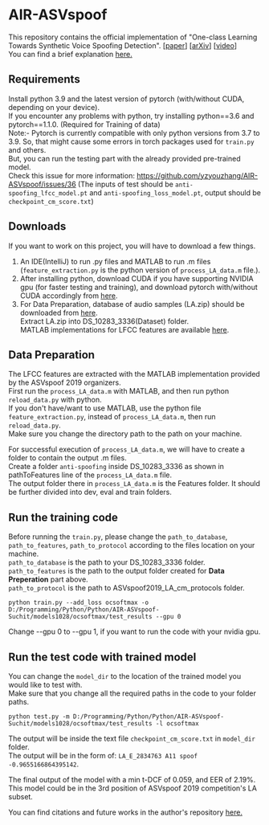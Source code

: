 AIR-ASVspoof
===============
This repository contains the official implementation of "One-class Learning Towards Synthetic Voice Spoofing Detection".
[[paper](https://ieeexplore.ieee.org/document/9417604)] [[arXiv](https://arxiv.org/pdf/2010.13995.pdf)] [[video](https://www.youtube.com/watch?v=pX9aq8CaIvk)]\
You can find a brief explanation [here.](https://suchitreddi.github.io/Work/Voice_Spoofing/)
## Requirements
Install python 3.9 and the latest version of pytorch (with/without CUDA, depending on your device).\
If you encounter any problems with python, try installing python==3.6 and pytorch==1.1.0. (Required for Training of data)\
Note:- Pytorch is currently compatible with only python versions from 3.7 to 3.9. So, that might cause some errors in torch packages used for `train.py` and others.\
But, you can run the testing part with the already provided pre-trained model.\
Check this issue for more information: https://github.com/yzyouzhang/AIR-ASVspoof/issues/36
 (The inputs of test should be `anti-spoofing_lfcc_model.pt` and `anti-spoofing_loss_model.pt`, output should be `checkpoint_cm_score.txt`)

## Downloads
If you want to work on this project, you will have to download a few things.
1. An IDE(IntelliJ) to run .py files and MATLAB to run .m files (`feature_extraction.py` is the python version of `process_LA_data.m` file.).
2. After installing python, download CUDA if you have supporting NVIDIA gpu (for faster testing and training), and download pytorch with/without CUDA accordingly from [here](https://pytorch.org/get-started/previous-versions/).
3. For Data Preparation, database of audio samples (LA.zip) should be downloaded from [here](https://datashare.ed.ac.uk/handle/10283/3336).\
Extract LA.zip into DS_10283_3336(Dataset) folder.\
MATLAB implementations for LFCC features are available [here](https://www.asvspoof.org/index2019.html). 
## Data Preparation
The LFCC features are extracted with the MATLAB implementation provided by the ASVspoof 2019 organizers.\
First run the `process_LA_data.m` with MATLAB, and then run python `reload_data.py` with python.\
If you don't have/want to use MATLAB, use the python file `feature_extraction.py`, instead of `process_LA_data.m`, then run `reload_data.py`.\
Make sure you change the directory path to the path on your machine.

For successful execution of `process_LA_data.m`, we will have to create a folder to contain the output .m files.\
Create a folder `anti-spoofing` inside DS_10283_3336 as shown in pathToFeatures line of the `process_LA_data.m` file.\
The output folder there in `process_LA_data.m` is the Features folder. It should be further divided into dev, eval and train folders.
## Run the training code
Before running the `train.py`, please change the `path_to_database`, `path_to_features`, `path_to_protocol` according to the files location on your machine.\
`path_to_database` is the path to your DS_10283_3336 folder.\
`path_to_features` is the path to the output folder created for **Data Preperation** part above.\
`path_to_protocol` is the path to ASVspoof2019_LA_cm_protocols folder.
```
python train.py --add_loss ocsoftmax -o D:/Programming/Python/Python/AIR-ASVspoof-Suchit/models1028/ocsoftmax/test_results --gpu 0
```
Change --gpu 0 to --gpu 1, if you want to run the code with your nvidia gpu. 
## Run the test code with trained model
You can change the `model_dir` to the location of the trained model you would like to test with.\
Make sure that you change all the required paths in the code to your folder paths.
```
python test.py -m D:/Programming/Python/Python/AIR-ASVspoof-Suchit/models1028/ocsoftmax/test_results -l ocsoftmax
```
The output will be inside the text file `checkpoint_cm_score.txt` in `model_dir` folder.\
The output will be in the form of: `LA_E_2834763 A11 spoof -0.9655166864395142`.

The final output of the model with a min t-DCF of 0.059, and EER of 2.19%. This model could be in the 3rd position of ASVspoof 2019 competition's LA subset.

You can find citations and future works in the author's repository [here.](https://github.com/yzyouzhang/AIR-ASVspoof)
